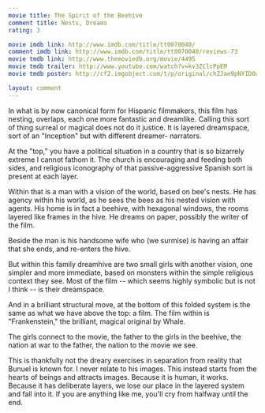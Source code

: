 ```yaml
---
movie title: The Spirit of the Beehive
comment title: Nests, Dreams
rating: 3

movie imdb link: http://www.imdb.com/title/tt0070040/
comment imdb link: http://www.imdb.com/title/tt0070040/reviews-73
movie tmdb link: http://www.themoviedb.org/movie/4495
movie tmdb trailer: http://www.youtube.com/watch?v=kv3ZClcPpEM
movie tmdb poster: http://cf2.imgobject.com/t/p/original/chZJae9pNYIDOu3nyQjPdj75bt.jpg

layout: comment
---
```


In what is by now canonical form for Hispanic filmmakers, this film has nesting, overlaps, each one more fantastic and dreamlike. Calling this sort of thing surreal or magical does not do it justice. It is layered dreamspace, sort of an "Inception" but with different dreamer- narrators.

At the "top," you have a political situation in a country that is so bizarrely extreme I cannot fathom it. The church is encouraging and feeding both sides, and religious iconography of that passive-aggressive Spanish sort is present at each layer.

Within that is a man with a vision of the world, based on bee's nests. He has agency within his world, as he sees the bees as his nested vision with agents. His home is in fact a beehive, with hexagonal windows, the rooms layered like frames in the hive. He dreams on paper, possibly the writer of the film.

Beside the man is his handsome wife who (we surmise) is having an affair that she ends, and re-enters the hive.

But within this family dreamhive are two small girls with another vision, one simpler and more immediate, based on monsters within the simple religious context they see. Most of the film -- which seems highly symbolic but is not I think -- is their dreamspace.

And in a brilliant structural move, at the bottom of this folded system is the same as what we have above the top: a film. The film within is "Frankenstein," the brilliant, magical original by Whale. 

The girls connect to the movie, the father to the girls in the beehive, the nation at war to the father, the nation to the movie we see.

This is thankfully not the dreary exercises in separation from reality that Bunuel is known for. I never relate to his images. This instead starts from the hearts of beings and attracts images. Because it is human, it works. Because it has deliberate layers, we lose our place in the layered system and fall into it. If you are anything like me, you'll cry from halfway until the end.